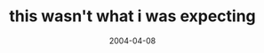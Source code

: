 ---
layout: base.njk
title : 'this wasn&#39;t what i was expecting' 
view_title : 'this wasn&#39;t what i was expecting' 
year : '2004' 
date : '2004-04-08' 
img_file : '/drawing/thiswasntwhatiwasexpecting.png' 
html_file : 'thiswasntwhatiwasexpecting' 
next_html : 'whereismycatapillar.html' 
year_order : '75' 
permalink : "title/{{html_file}}.html"
---